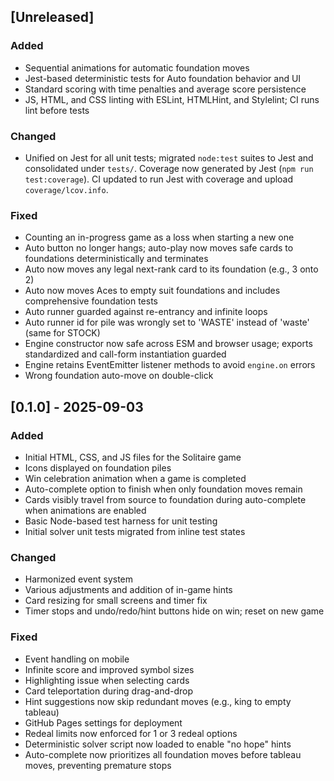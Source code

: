 ## [Unreleased]

### Added

- Sequential animations for automatic foundation moves
- Jest-based deterministic tests for Auto foundation behavior and UI
- Standard scoring with time penalties and average score persistence
- JS, HTML, and CSS linting with ESLint, HTMLHint, and Stylelint; CI runs lint before tests

### Changed

- Unified on Jest for all unit tests; migrated `node:test` suites to Jest and consolidated under `tests/`. Coverage now generated by Jest (`npm run test:coverage`). CI updated to run Jest with coverage and upload `coverage/lcov.info`.

### Fixed

- Counting an in-progress game as a loss when starting a new one
- Auto button no longer hangs; auto-play now moves safe cards to foundations deterministically and terminates
- Auto now moves any legal next-rank card to its foundation (e.g., 3 onto 2)
- Auto now moves Aces to empty suit foundations and includes comprehensive foundation tests
- Auto runner guarded against re-entrancy and infinite loops
- Auto runner id for pile was wrongly set to 'WASTE' instead of 'waste' (same for STOCK)
- Engine constructor now safe across ESM and browser usage; exports standardized and call-form instantiation guarded
- Engine retains EventEmitter listener methods to avoid `engine.on` errors
- Wrong foundation auto-move on double-click

## [0.1.0] - 2025-09-03

### Added
- Initial HTML, CSS, and JS files for the Solitaire game
- Icons displayed on foundation piles
- Win celebration animation when a game is completed
- Auto-complete option to finish when only foundation moves remain
- Cards visibly travel from source to foundation during auto-complete when animations are enabled
- Basic Node-based test harness for unit testing
- Initial solver unit tests migrated from inline test states

### Changed
- Harmonized event system
- Various adjustments and addition of in-game hints
- Card resizing for small screens and timer fix
- Timer stops and undo/redo/hint buttons hide on win; reset on new game

### Fixed
- Event handling on mobile
- Infinite score and improved symbol sizes
- Highlighting issue when selecting cards
- Card teleportation during drag-and-drop
- Hint suggestions now skip redundant moves (e.g., king to empty tableau)
- GitHub Pages settings for deployment
- Redeal limits now enforced for 1 or 3 redeal options
- Deterministic solver script now loaded to enable "no hope" hints
- Auto-complete now prioritizes all foundation moves before tableau moves, preventing premature stops
